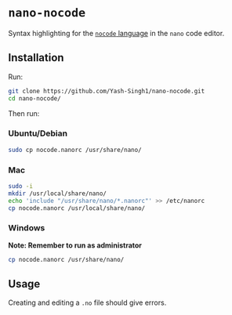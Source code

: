 # `nano-nocode`

Syntax highlighting for the [`nocode` language](https://github.com/kelseyhightower/nocode) in the `nano` code editor.

## Installation

Run:

```sh
git clone https://github.com/Yash-Singh1/nano-nocode.git
cd nano-nocode/
```

Then run:

### Ubuntu/Debian

```sh
sudo cp nocode.nanorc /usr/share/nano/
```

### Mac

```sh
sudo -i
mkdir /usr/local/share/nano/
echo 'include "/usr/share/nano/*.nanorc"' >> /etc/nanorc
cp nocode.nanorc /usr/local/share/nano/
```

### Windows

<!-- markdownlint-disable-next-line MD036 -->
**Note: Remember to run as administrator**

```sh
cp nocode.nanorc /usr/share/nano/
```

## Usage

Creating and editing a `.no` file should give errors.
